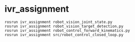 ivr_assignment
==============

```
rosrun ivr_assignment robot_vision_joint_state.py
rosrun ivr_assignment robot_vision_target_detection.py
rosrun ivr_assignment robot_control_forward_kinematics.py
rosrun ivr_assignment src/robot_control_closed_loop.py
```
